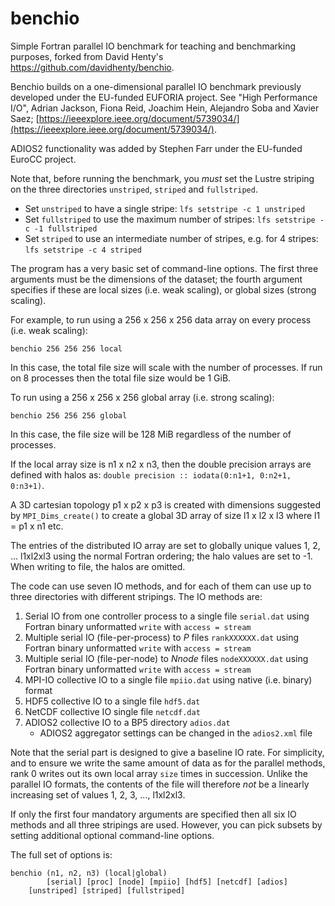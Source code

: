  # benchio
Simple Fortran parallel IO benchmark for teaching and benchmarking purposes, forked from David Henty's https://github.com/davidhenty/benchio.

Benchio builds on a one-dimensional parallel IO benchmark previously
developed under the EU-funded EUFORIA project. See "High Performance
I/O", Adrian Jackson, Fiona Reid, Joachim Hein, Alejandro Soba and
Xavier Saez;
[https://ieeexplore.ieee.org/document/5739034/](https://ieeexplore.ieee.org/document/5739034/).

ADIOS2 functionality was added by Stephen Farr under the EU-funded
EuroCC project.

Note that, before running the benchmark, you *must* set the Lustre striping on the three directories `unstriped`, `striped` and `fullstriped`.

 * Set `unstriped` to have a single stripe: `lfs setstripe -c 1 unstriped`
 * Set `fullstriped` to use the maximum number of stripes: `lfs setstripe -c -1 fullstriped`
 * Set `striped` to use an intermediate number of stripes, e.g. for 4 stripes: `lfs setstripe -c 4 striped`

The program has a very basic set of command-line options. The first
three arguments must be the dimensions of the dataset; the fourth
argument specifies if these are local sizes (i.e. weak scaling), or
global sizes (strong scaling).

For example, to run using a 256 x 256 x 256 data array on every
process (i.e. weak scaling):
````
benchio 256 256 256 local
````
In this case, the total file size will scale with the number of
processes. If run on 8 processes then the total file size would be 1
GiB.

To run using a 256 x 256 x 256 global array (i.e. strong scaling):
````
benchio 256 256 256 global
````
In this case, the file size will be 128 MiB regardless of the number
of processes.

If the local array size is n1 x n2 x n3, then the double precision
arrays are defined with halos as: `double precision :: iodata(0:n1+1,
0:n2+1, 0:n3+1)`.

A 3D cartesian topology p1 x p2 x p3 is created with dimensions
suggested by `MPI_Dims_create()` to create a global 3D array of size
l1 x l2 x l3 where l1 = p1 x n1 etc.
 
 The entries of the distributed IO array are set to globally unique
 values 1, 2, ... l1xl2xl3 using the normal Fortran ordering; the halo
 values are set to -1. When writing to file, the halos are omitted.
 
  
The code can use seven IO methods, and for each of them can use up to
three directories with different stripings.  The IO methods are:
 
 1. Serial IO from one controller process to a single file `serial.dat` using Fortran binary unformatted `write` with `access = stream`
 2. Multiple serial IO (file-per-process) to *P* files `rankXXXXXX.dat` using Fortran binary unformatted `write` with `access = stream`
 3. Multiple serial IO (file-per-node) to *Nnode* files `nodeXXXXXX.dat` using Fortran binary unformatted `write` with `access = stream`
 4. MPI-IO collective IO to a single file `mpiio.dat` using native (i.e. binary) format
 5. HDF5 collective IO to a single file `hdf5.dat`
 6. NetCDF collective IO single file `netcdf.dat`
 7. ADIOS2 collective IO to a BP5 directory `adios.dat`
    - ADIOS2 aggregator settings can be changed in the `adios2.xml` file
 
 Note that the serial part is designed to give a baseline IO rate. For simplicity, and to ensure we write the same amount of data as for the parallel
 methods, rank 0 writes out its
 own local array `size` times in succession. Unlike the parallel IO formats, the contents of the file will therefore *not* be a linearly increasing set of
 values 1, 2, 3, ..., l1xl2xl3.

If only the first four mandatory arguments are specified then all six
IO methods and all three stripings are used. However, you can pick
subsets by setting additional optional command-line options.

The full
set of options is:
````
benchio (n1, n2, n3) (local|global)
        [serial] [proc] [node] [mpiio] [hdf5] [netcdf] [adios]
	[unstriped] [striped] [fullstriped]
````
